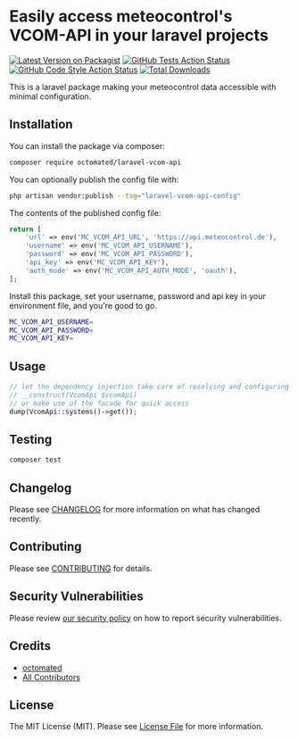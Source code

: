 # Easily access meteocontrol's VCOM-API in your laravel projects

[![Latest Version on Packagist](https://img.shields.io/packagist/v/octomated/laravel-vcom-api.svg?style=flat-square)](https://packagist.org/packages/octomated/laravel-vcom-api)
[![GitHub Tests Action Status](https://img.shields.io/github/actions/workflow/status/octomated/laravel-vcom-api/run-tests.yml?branch=main&label=tests&style=flat-square)](https://github.com/octomated/laravel-vcom-api/actions?query=workflow%3Arun-tests+branch%3Amain)
[![GitHub Code Style Action Status](https://img.shields.io/github/actions/workflow/status/octomated/laravel-vcom-api/fix-php-code-style-issues.yml?branch=main&label=code%20style&style=flat-square)](https://github.com/octomated/laravel-vcom-api/actions?query=workflow%3A"Fix+PHP+code+style+issues"+branch%3Amain)
[![Total Downloads](https://img.shields.io/packagist/dt/octomated/laravel-vcom-api.svg?style=flat-square)](https://packagist.org/packages/octomated/laravel-vcom-api)

This is a laravel package making your meteocontrol data accessible with minimal configuration.

## Installation

You can install the package via composer:

```bash
composer require octomated/laravel-vcom-api
```

You can optionally publish the config file with:

```bash
php artisan vendor:publish --tag="laravel-vcom-api-config"
```

The contents of the published config file:

```php
return [
    'url' => env('MC_VCOM_API_URL', 'https://api.meteocontrol.de'),
    'username' => env('MC_VCOM_API_USERNAME'),
    'password' => env('MC_VCOM_API_PASSWORD'),
    'api_key' => env('MC_VCOM_API_KEY'),
    'auth_mode' => env('MC_VCOM_API_AUTH_MODE', 'oauth'),
];
```

Install this package, set your username, password and api key in your environment file, and you're good to go.
```bash
MC_VCOM_API_USERNAME=
MC_VCOM_API_PASSWORD=
MC_VCOM_API_KEY=
```

## Usage

```php
// let the dependency injection take care of resolving and configuring your VCOM-API client
// __construct(VcomApi $vcomApi)
// or make use of the facade for quick access
dump(VcomApi::systems()->get());

```

## Testing

```bash
composer test
```

## Changelog

Please see [CHANGELOG](CHANGELOG.md) for more information on what has changed recently.

## Contributing

Please see [CONTRIBUTING](CONTRIBUTING.md) for details.

## Security Vulnerabilities

Please review [our security policy](../../security/policy) on how to report security vulnerabilities.

## Credits

- [octomated](https://github.com/octomated)
- [All Contributors](../../contributors)

## License

The MIT License (MIT). Please see [License File](LICENSE.md) for more information.
